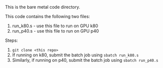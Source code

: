 This is the bare metal code directory. 

This code contains the following two files:
1. run_k80.s - use this file to run on GPU k80
2. run_p40.s - use this file to run on GPU p40

Steps:
1. `git clone <this repo>`
2. If running on k80, submit the batch job using `sbatch run_k80.s`
3. Similarly, if running on p40, submit the batch job using `sbatch run_p40.s`


